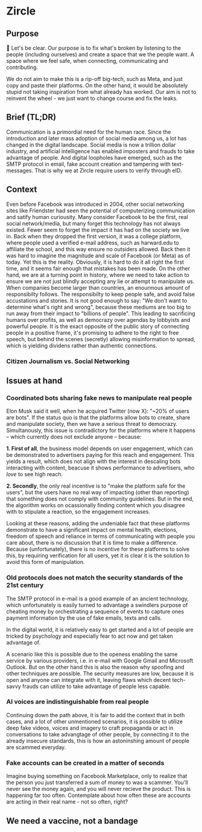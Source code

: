 # Zircle

## Purpose
🥇 Let's be clear. Our purpose is to fix what's broken by listening to the people (including ourselves) and create a space that we the people want. A space where we feel safe, when connecting, communicating and contributing. 

We do not aim to make this is a rip-off big-tech, such as Meta, and just copy and paste their platforms. On the other hand, it would be absolutely stupid not taking inspiration from what already has worked. Our aim is not to reinvent the wheel - we just want to change course and fix the leaks. 

## Brief (TL;DR)
Communication is a primordial need for the human race. Since the introduction and later mass adoption of social media among us, a lot has changed in the digital landscape. Social media is now a trillion dollar industry, and artificial intelligence has enabled imposters and frauds to take advantage of people. And digital loopholes have emerged, such as the SMTP protocol in email, fake account creation and tampering with text-messages. That is why we at Zircle require users to verify through eID.

## Context
Even before Facebook was introduced in 2004, other social networking sites like Friendster had seen the potential of computerizing communication and satify human curiousity. 
Many consider Facebook to be the first, real social network/media, but many forget this technology has not always existed. Fewer seem to forget the impact it has had on the society we live in. Back when they dropped the first version, it was a college platform, where people used a verified e-mail address, such as harward.edu to affiliate the school, and this way ensure no outsiders allowed. Back then it was hard to imagine the magnitude and scale of Facebook (or Meta) as of today. Yet this is the reality. Obviously, it is hard to do it all right the first time, and it seems fair enough that mistakes has been made. On the other hand, we are at a turning point in history, where we need to take action to ensure we are not just blindly accepting any lie or attempt to manipulate us. When companies become larger than countries, an enourmous amount of responsibilty follows. The responsibilty to keep people safe, and avoid false accustations and stories. It is not good enough to say: "We don't want to determine what's right and wrong", because these mediums are too big to run away from their impact to "billions of people". This leading to sacrificing humans over profits, as well as democrazy over agendas by lobbyists and powerful people. It is the exact opposite of the public story of connecting people in a positive frame, it's promising to adhere to the right to free speech, but behind the scenes (secretly) allowing misinformation to spread, which is yielding dividens rather than authentic connections. 

### Citizen Journalism vs. Social Networking 


## Issues at hand

### Coordinated bots sharing fake news to manipulate real people
Elon Musk said it well, when he acquired Twitter (now X): "~20% of users are bots". If the status quo is that the platforms allow bots to create, share and manipulate society, then we have a serious threat to democrazy. Simultanously, this issue is contradictory for the platforms where it happens – which currently does not exclude anyone – because:

**1. First of all**, the business model depends on user engagement, which can be demonstrated to advertisers paying for this reach and engagement. This yields a result, which does not align with the interest in descaling bots interacting with content, beacuse it shows performance to advertisers, who *love* to see high reach. 

**2. Secondly**, the only real incentive is to "make the platform safe for the users", but the users have no real way of impacting (other than reporting) that something does not comply with community guidelines. But in the end, the algorithm works on ocassionally finding content which you disagree with to stipulate a reaction, so the engagement increases. 

Looking at these reasons, adding the undeniable fact that these platforms demonstrate to have a significant impact on mental health, elections, freedom of speech and reliance in terms of communicating with people you care about, there is no discussion that it is time to make a difference. Because (unfortunately), there is no incentive for these platforms to solve this, by requiring verification for all users, yet it is clear it is the solution to avoid this form of manipulation. 

### Old protocols does not match the security standards of the 21st century 
The SMTP protocol in e-mail is a good example of an ancient technology, which unfortunately is easily turned to advantage a swindlers purpose of cheating money by orchestrating a sequence of events to capture ones payment information by the use of fake emails, texts and calls. 

In the digital world, it is relatively easy to get started and a lot of people are tricked by psychology and especially fear to act now and get taken advantage of.

A scenario like this is possible due to the openess enabling the same service by various providers, i.e. in e-mail with Google Gmail and Microsoft Outlook. But on the other hand this is also the reason why spoofing and other techniques are possible. The security measures are low, because it is open and anyone can integrate with it, leaving flaws which decent tech-savvy frauds can utilize to take advantage of people less capable.

### AI voices are indistinguishable from real people
Continuing down the path above, it is fair to add the context that in both cases, and a lot of other unmentioned scenarios, it is possible to utilize deep fake videos, voices and imagery to craft propaganda or act in conversations to take advangtage of other people, by connecting it to the already insecure standards, this is how an astoninshing amount of people are scammed everyday. 

### Fake accounts can be created in a matter of seconds 
Imagine buying something on Facebook Marketplace, only to realize that the person you just transferred a sum of money to was a scammer. You'll never see the money again, and you will never recieve the product. This is happening far too often. Contemplate about how often these are accounts are acting in their real name - not so often, right?

## We need a vaccine, not a bandage 





